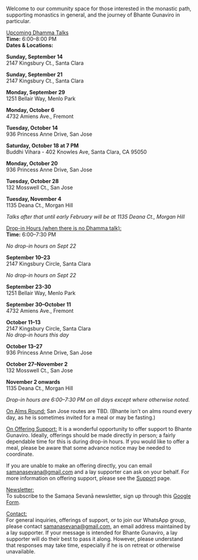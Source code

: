 Welcome to our community space for those interested in the monastic path, supporting monastics in general, and the journey of Bhante Gunaviro in particular.

<u>Upcoming Dhamma Talks</u>  
**Time:** 6:00–8:00 PM  
**Dates & Locations:**

**Sunday, September 14**  
2147 Kingsbury Ct., Santa Clara

**Sunday, September 21**  
2147 Kingsbury Ct., Santa Clara

**Monday, September 29**  
1251 Bellair Way, Menlo Park

**Monday, October 6**  
4732 Amiens Ave., Fremont

**Tuesday, October 14**  
936 Princess Anne Drive, San Jose

**Saturday, October 18 at 7 PM**  
Buddhi Vihara - 402 Knowles Ave, Santa Clara, CA 95050

**Monday, October 20**  
936 Princess Anne Drive, San Jose

**Tuesday, October 28**  
132 Mosswell Ct., San Jose

**Tuesday, November 4**  
1135 Deana Ct., Morgan Hill

_Talks after that until early February will be at 1135 Deana Ct., Morgan Hill_

<!--**Sunday, September 14**
197 N Sunnyvale Ave., Sunnyvale-->

<u>Drop-in Hours (when there is no Dhamma talk):</u>  
**Time:** 6:00–7:30 PM

_No drop-in hours on Sept 22_

**September 10–23**  
2147 Kingsbury Circle, Santa Clara

_No drop-in hours on Sept 22_

**September 23-30**  
1251 Bellair Way, Menlo Park

**September 30–October 11**  
4732 Amiens Ave., Fremont

**October 11–13**  
2147 Kingsbury Circle, Santa Clara  
_No drop-in hours this day_

**October 13–27**  
936 Princess Anne Drive, San Jose

**October 27–November 2**  
132 Mosswell Ct., San Jose

**November 2 onwards**  
1135 Deana Ct., Morgan Hill

_Drop-in hours are 6:00–7:30 PM on all days except where otherwise noted._

<!--**September 7 onwards** (end TBD)
197 N Sunnyvale Ave., Sunnyvale-->

<u>On Alms Round:</u>
San Jose routes are TBD.
(Bhante isn’t on alms round every day, as he is sometimes invited for a meal or may be fasting.)

<u>On Offering Support:</u>
It is a wonderful opportunity to offer support to Bhante Gunaviro. Ideally, offerings should be made directly in person; a fairly dependable time for this is during drop-in hours. If you would like to offer a meal, please be aware that some advance notice may be needed to coordinate.

If you are unable to make an offering directly, you can email samanasevana@gmail.com and a lay supporter can ask on your behalf. For more information on offering support, please see the [Support](/support) page.

<u>Newsletter:</u>  
To subscribe to the Samaṇa Sevanā newsletter, sign up through this [Google Form](https://forms.gle/NkBQv5JfWmNcXNnZA).

<u>Contact:</u>  
For general inquiries, offerings of support, or to join our WhatsApp group, please contact [samanasevana@gmail.com](mailto:samanasevana@gmail.com), an email address maintained by a lay supporter. If your message is intended for Bhante Gunaviro, a lay supporter will do their best to pass it along. However, please understand that responses may take time, especially if he is on retreat or otherwise unavailable.
